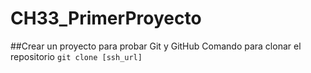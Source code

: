 # CH33_PrimerProyecto
##Crear un proyecto para probar Git y GitHub
Comando para clonar el repositorio
`git clone [ssh_url]`

